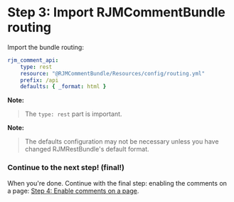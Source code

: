 Step 3: Import RJMCommentBundle routing
=======================================
Import the bundle routing:

``` yaml
rjm_comment_api:
    type: rest
    resource: "@RJMCommentBundle/Resources/config/routing.yml"
    prefix: /api
    defaults: { _format: html }
```
**Note:**

> The `type: rest` part is important.

**Note:**

> The defaults configuration may not be necessary unless you have
> changed RJMRestBundle's default format.

### Continue to the next step! (final!)
When you're done. Continue with the final step: enabling the comments on a page:
[Step 4: Enable comments on a page](4-enable_comments_on_a_page.md).
